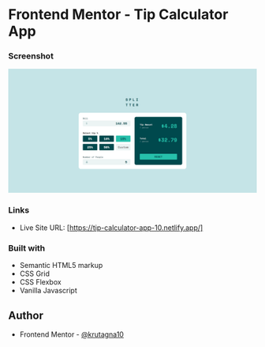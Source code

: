 # Frontend Mentor - Tip Calculator App

### Screenshot

![](Screenshot/Screenshot%20.png)

### Links

- Live Site URL: [https://tip-calculator-app-10.netlify.app/]

### Built with

- Semantic HTML5 markup
- CSS Grid
- CSS Flexbox
- Vanilla Javascript

## Author
- Frontend Mentor - [@krutagna10](https://www.frontendmentor.io/profile/krutagna10)


